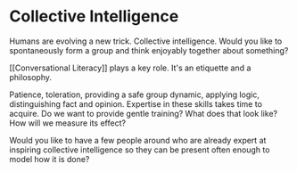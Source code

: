 # Collective Intelligence

Humans are evolving a new trick. Collective intelligence. Would you like to spontaneously form a group and think enjoyably together about something?

[[Conversational Literacy]] plays a key role. It's an etiquette and a philosophy.

Patience, toleration, providing a safe group dynamic, applying logic, distinguishing fact and opinion. Expertise in these skills takes time to acquire. Do we want to provide gentle training? What does that look like? How will we measure its effect?

Would you like to have a few people around who are already expert at inspiring collective intelligence so they can be present often enough to model how it is done?